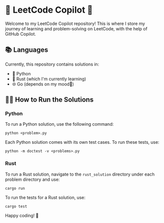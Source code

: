 # 🚀 LeetCode Copilot 🚀

Welcome to my LeetCode Copilot repository! This is where I store my journey of learning and problem-solving on LeetCode, with the help of GitHub Copilot.

## 📚 Languages

Currently, this repository contains solutions in:

- 🐍 Python
- 🦀 Rust (which I'm currently learning)
- 🌐 Go (depends on my mood🤗)

## 🏃‍♂️ How to Run the Solutions

### Python

To run a Python solution, use the following command:

```shell
python <problem>.py
```
  
Each Python solution comes with its own test cases. To run these tests, use:

```shell
python -m doctest -v <problems>.py
```

### Rust

To run a Rust solution, navigate to the `rust_solution` directory under each problem directory and use:

```shell
cargo run
```

To run the tests for a Rust solution, use:

```shell
cargo test
```

Happy coding! 🎉
